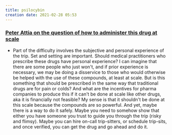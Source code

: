 ```yaml
---
title: psilocybin
creation date: 2021-02-28 05:53
---
```


### [Peter Attia on the question of how to administer this drug at scale](https://peterattiamd.com/promise-and-challenges-for-psilocybin-and-mdma-use-in-treatment/)
- Part of the difficulty involves the subjective and personal experience of the trip. Set and setting are important. Should medical practitioners who prescribe these drugs have personal experience? I can imagine that there are some people who just won't, and if prior experience is necessary, we may be doing a disservice to those who would otherwise be helped with the use of these compounds, at least at scale. But is this something that should be prescribed in the same way that traditional drugs are for pain or colds? And what are the incentives for pharma companies to produce this if it can't be done at scale like other drugs, aka it is financially not feasible? My sense is that it shouldn't be done at this scale because the compounds are so powerful. And yet, maybe there is a way to do it safely. Maybe you need to somehow show that either you have someone you trust to guide you through the trip (risky and flimsy). Maybe you can hire on-call trip-sitters, or schedule trip-sits, and once verified, you can get the drug and go ahead and do it.